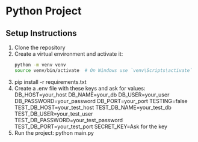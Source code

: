 # Python Project

## Setup Instructions

1. Clone the repository
2. Create a virtual environment and activate it:
   ```bash
   python -m venv venv
   source venv/bin/activate  # On Windows use `venv\Scripts\activate`
   ```
3. pip install -r requirements.txt
4. Create a .env file with these keys and ask for values:
   DB_HOST=your_host
   DB_NAME=your_db
   DB_USER=your_user
   DB_PASSWORD=your_password
   DB_PORT=your_port
   TESTING=false
   TEST_DB_HOST=your_test_host
   TEST_DB_NAME=your_test_db
   TEST_DB_USER=your_test_user
   TEST_DB_PASSWORD=your_test_password
   TEST_DB_PORT=your_test_port
   SECRET_KEY=Ask for the key
5. Run the project:
   python main.py
